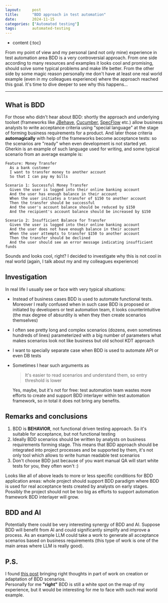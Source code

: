 ```yaml
---
layout:     post
title:      "BDD approach in test automation"
date:       2024-11-15
categories: ["Automated testing"]
tags:       automated-testing
---
```


* content
{:toc}

From my point of view and my personal (and not only mine) experience in test automation area BDD is a very controversial approach. From one side according to many resources and examples it looks cool and promising, should solve some typical problems and make life better. From the other side by some magic reason personally me don't have at least one real world example (even in my colleagues experience) where the approach reached this goal. It's time to dive deeper to see why this happens...

* * *


## What is BDD

For those who didn't hear about BDD: shortly the approach and underlying toolset (frameworks like [JBehave](https://jbehave.org), [Cucumber](https://cucumber.io), [SpecFlow](https://specflow.org) etc.) allow business analysts to write acceptance criteria using "special language" at the stage of forming business requirements for a product. And later those criteria **automagically** with help of the frameworks become acceptance tests: so the scenarios are "ready" when even development is not started yet. Gherkin is an example of such language used for writing, and some typical scenario from an average example is:

```gherkin
Feature: Money Transfer
  As a bank customer
  I want to transfer money to another account 
  So that I can pay my bills

Scenario 1: Successful Money Transfer
  Given the user is logged into their online banking account
  And the user has enough balance in their account
  When the user initiates a transfer of $150 to another account
  Then the transfer should be successful
  And the user's account balance should be reduced by $150
  And the recipient's account balance should be increased by $150

Scenario 2: Insufficient Balance for Transfer
  Given the user is logged into their online banking account
  And the user does not have enough balance in their account
  When the user attempts to transfer $150 to another account
  Then the transfer should be declined
  And the user should see an error message indicating insufficient funds
```

Sounds and looks cool, right? I decided to investigate why this is not cool in real world (again, I talk about my and my colleagues experience)

## Investigation

In real life I usually see or face with very typical situations:
 - Instead of business cases BDD is used to automate functional tests. Moreover I really confused when in such case BDD is proposed or initiated by developers or test automation team, it looks counterintuitive (the max degree of absurdity is when they then create scenarios themselves)
 - I often see pretty long and complex scenarios (dozens, even sometimes hundreds of lines) parameterized with a big number of parameters what makes scenarios look not like business but old school KDT approach
 - I want to specially separate case when BDD is used to automate API or even DB tests
 - Sometimes I hear such arguments as
    > It's easier to read scenarios and understand them, so entry threshold is lower

    Yes, maybe, but it's not for free: test automation team wastes more efforts to create and support BDD interlayer within test automation framework, so in total it does not bring any benefits.

## Remarks and conclusions
1. BDD is **BEHAVIOR**, not functional driven testing approach. So it's suitable for acceptance, but not functional testing
2. Ideally BDD scenarios should be written by analysts on business requirements forming stage. This means that BDD approach should be integrated into project processes and be supported by them, it's not only tool which allows to write human readable test scenarios
3. Don't choose BDD just because of you want manual QA will start white tests for you, they often won't :)

Looks like all of above leads to more or less specific conditions for BDD application areas: whole project should support BDD paradigm where BDD is used for real acceptance tests created by analysts on early stages. Possibly the project should not be too big as efforts to support automation framework BDD interlayer will grow.

## BDD and AI

Potentially there could be very interesting synergy of BDD and AI. Suppose BDD will benefit from AI and could significantly simplify and improve a process. As an example LLM could take a work to generate all acceptance scenarios based on business requirements (this type of work is one of the main areas where LLM is really good).

## P.S.
I found [this post](https://gasparnagy.com/2019/05/clean-up-bad-bdd-scenarios/) bringing right thoughts in part of work on creation or adaptation of BDD scenarios.  
Personally for me **"right"** BDD is still a white spot on the map of my experience, but it would be interesting for me to face with such real world example.